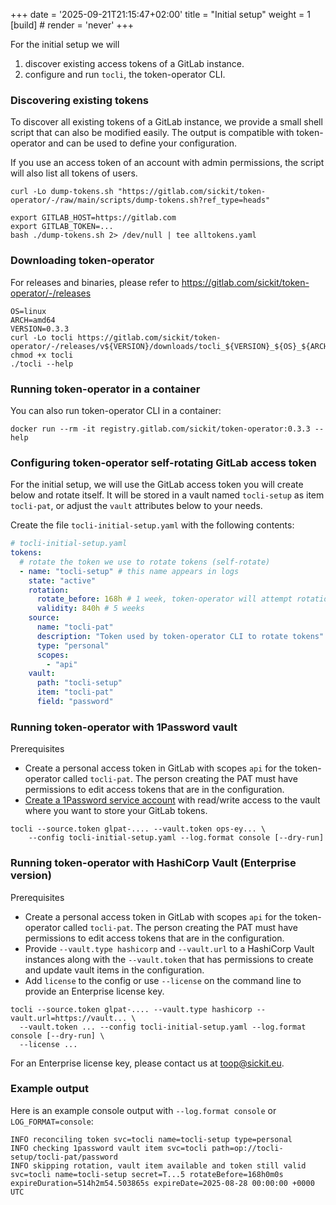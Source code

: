 +++
date = '2025-09-21T21:15:47+02:00'
title = "Initial setup"
weight = 1
[build]
    # render = 'never'
+++

For the initial setup we will
1. discover existing access tokens of a GitLab instance.
2. configure and run `tocli`, the token-operator CLI.

### Discovering existing tokens

To discover all existing tokens of a GitLab instance, we provide a small shell script that can also be modified easily.
The output is compatible with token-operator and can be used to define your configuration.

If you use an access token of an account with admin permissions, the script will also list all tokens of users.

```shell
curl -Lo dump-tokens.sh "https://gitlab.com/sickit/token-operator/-/raw/main/scripts/dump-tokens.sh?ref_type=heads"

export GITLAB_HOST=https://gitlab.com
export GITLAB_TOKEN=...
bash ./dump-tokens.sh 2> /dev/null | tee alltokens.yaml
```

### Downloading token-operator

For releases and binaries, please refer to https://gitlab.com/sickit/token-operator/-/releases

```shell
OS=linux
ARCH=amd64
VERSION=0.3.3
curl -Lo tocli https://gitlab.com/sickit/token-operator/-/releases/v${VERSION}/downloads/tocli_${VERSION}_${OS}_${ARCH}
chmod +x tocli
./tocli --help
```

### Running token-operator in a container

You can also run token-operator CLI in a container:

```shell
docker run --rm -it registry.gitlab.com/sickit/token-operator:0.3.3 --help
```

### Configuring token-operator self-rotating GitLab access token

For the initial setup, we will use the GitLab access token you will create below and rotate itself.
It will be stored in a vault named `tocli-setup` as item `tocli-pat`, or adjust the `vault` attributes below to your needs.

Create the file `tocli-initial-setup.yaml` with the following contents:
```yaml
# tocli-initial-setup.yaml
tokens:
  # rotate the token we use to rotate tokens (self-rotate)
  - name: "tocli-setup" # this name appears in logs
    state: "active"
    rotation:
      rotate_before: 168h # 1 week, token-operator will attempt rotation 1 week before it expires
      validity: 840h # 5 weeks
    source:
      name: "tocli-pat"
      description: "Token used by token-operator CLI to rotate tokens"
      type: "personal"
      scopes:
        - "api"
    vault:
      path: "tocli-setup"
      item: "tocli-pat"
      field: "password"
```

### Running token-operator with 1Password vault

Prerequisites

- Create a personal access token in GitLab with scopes `api` for the token-operator called `tocli-pat`.
  The person creating the PAT must have permissions to edit access tokens that are in the configuration.
- [Create a 1Password service account](https://developer.1password.com/docs/service-accounts/get-started/) with read/write access to the vault where you want to store your GitLab tokens.

```shell
tocli --source.token glpat-.... --vault.token ops-ey... \
    --config tocli-initial-setup.yaml --log.format console [--dry-run]
```

### Running token-operator with HashiCorp Vault (Enterprise version)

Prerequisites

- Create a personal access token in GitLab with scopes `api` for the token-operator called `tocli-pat`.
  The person creating the PAT must have permissions to edit access tokens that are in the configuration.
- Provide `--vault.type hashicorp` and `--vault.url` to a HashiCorp Vault instances along with the `--vault.token` that has
  permissions to create and update vault items in the configuration.
- Add `license` to the config or use `--license` on the command line to provide an Enterprise license key.

```shell
tocli --source.token glpat-.... --vault.type hashicorp --vault.url=https://vault... \
  --vault.token ... --config tocli-initial-setup.yaml --log.format console [--dry-run] \
  --license ...
```

For an Enterprise license key, please contact us at toop@sickit.eu.

### Example output

Here is an example console output with `--log.format console` or `LOG_FORMAT=console`:

```console
INFO reconciling token svc=tocli name=tocli-setup type=personal
INFO checking 1password vault item svc=tocli path=op://tocli-setup/tocli-pat/password
INFO skipping rotation, vault item available and token still valid svc=tocli name=tocli-setup secret=T...5 rotateBefore=168h0m0s expireDuration=514h2m54.503865s expireDate=2025-08-28 00:00:00 +0000 UTC
```
